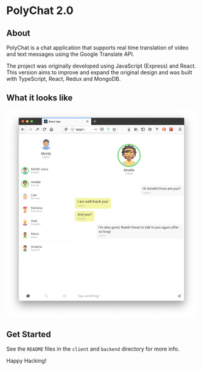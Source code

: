 # PolyChat 2.0

## About

PolyChat is a chat application that supports real time translation of video and text messages using the Google Translate API.

The project was originally developed using JavaScript (Express) and React. This version aims to improve and expand the original design and was built with TypeScript, React, Redux and MongoDB.

## What it looks like

<img width="500px" src="./screenshots/1.png" />

## Get Started

See the `README` files in the `client` and `backend` directory for more info.

Happy Hacking!

